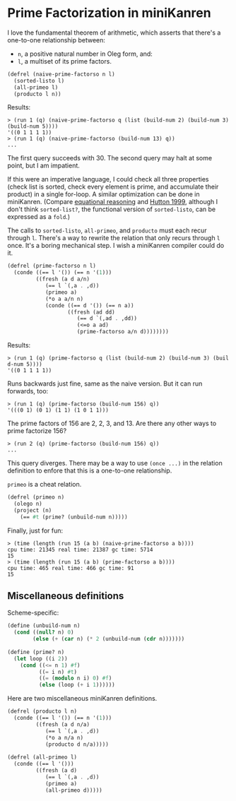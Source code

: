 # Prime Factorization in miniKanren

I love the fundamental theorem of arithmetic, which asserts that there's a one-to-one relationship between:
- `n`, a positive natural number in Oleg form, and:
- `l`, a multiset of its prime factors.
```scheme
(defrel (naive-prime-factorso n l)
  (sorted-listo l)
  (all-primeo l)
  (producto l n))
```
Results:
```
> (run 1 (q) (naive-prime-factorso q (list (build-num 2) (build-num 3) (build-num 5))))
'((0 1 1 1 1))
> (run 1 (q) (naive-prime-factorso (build-num 13) q))
...
```
The first query succeeds with 30. The second query may halt at some point, but I am impatient.

If this were an imperative language, I could check all three properties (check list is sorted, check every element is prime, and accumulate their product) in a single for-loop. A similar optimization can be done in miniKanren. (Compare [equational reasoning](https://www.youtube.com/watch?v=MjpZJA1jIqU) and [Hutton 1999](https://www.cs.nott.ac.uk/~pszgmh/fold.pdf), although I don't think `sorted-list?`, the functional version of `sorted-listo`, can be expressed as a `fold`.)

The calls to `sorted-listo`, `all-primeo`, and `producto` must each recur through `l`. There's a way to rewrite the relation that only recurs through `l` once. It's a boring mechanical step. I wish a miniKanren compiler could do it.
```scheme
(defrel (prime-factorso n l)
  (conde ((== l '()) (== n '(1)))
         ((fresh (a d a/n)
            (== l `(,a . ,d))
            (primeo a)
            (*o a a/n n)
            (conde ((== d '()) (== n a))
                   ((fresh (ad dd)
                      (== d `(,ad . ,dd))
                      (<=o a ad)
                      (prime-factorso a/n d))))))))
```
Results:
```
> (run 1 (q) (prime-factorso q (list (build-num 2) (build-num 3) (buil
d-num 5))))
'((0 1 1 1 1))
```
Runs backwards just fine, same as the naive version. But it can run forwards, too:
```
> (run 1 (q) (prime-factorso (build-num 156) q))
'(((0 1) (0 1) (1 1) (1 0 1 1)))
```
The prime factors of 156 are 2, 2, 3, and 13. Are there any other ways to prime factorize 156?
```
> (run 2 (q) (prime-factorso (build-num 156) q))
...
```
This query diverges. There may be a way to use `(once ...)` in the relation definition to enfore that this is a one-to-one relationship.

`primeo` is a cheat relation.

```scheme
(defrel (primeo n)
  (olego n)
  (project (n)
    (== #t (prime? (unbuild-num n)))))
```

Finally, just for fun:

```
> (time (length (run 15 (a b) (naive-prime-factorso a b))))
cpu time: 21345 real time: 21387 gc time: 5714
15
> (time (length (run 15 (a b) (prime-factorso a b))))
cpu time: 465 real time: 466 gc time: 91
15
```

## Miscellaneous definitions

Scheme-specific:
```scheme
(define (unbuild-num n)
  (cond ((null? n) 0)
        (else (+ (car n) (* 2 (unbuild-num (cdr n)))))))
        
(define (prime? n)
  (let loop ((i 2))
    (cond ((<= n 1) #f)
          ((= i n) #t)
          ((= (modulo n i) 0) #f)
          (else (loop (+ i 1))))))
```


Here are two miscellaneous miniKanren definitions.
```scheme
(defrel (producto l n)
  (conde ((== l '()) (== n '(1)))
         ((fresh (a d n/a)
            (== l `(,a . ,d))
            (*o a n/a n)
            (producto d n/a)))))
            
(defrel (all-primeo l)
  (conde ((== l '()))
         ((fresh (a d)
            (== l `(,a . ,d))
            (primeo a)
            (all-primeo d)))))
```
